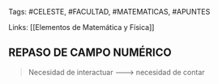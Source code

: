 Tags: #CELESTE, #FACULTAD, #MATEMATICAS, #APUNTES

Links: [[Elementos de Matemática y Física]]

## REPASO DE CAMPO NUMÉRICO

> Necesidad de interactuar --->  necesidad de contar
> 